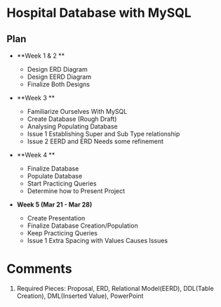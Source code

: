 # Hospital Database with MySQL

## Plan

* **Week 1 & 2 **
  - Design ERD Diagram
  - Design EERD Diagram
  - Finalize Both Designs

* **Week 3 **
  - Familiarize Ourselves With MySQL
  - Create Database (Rough Draft)
  - Analysing Populating Database
  - Issue 1 Establishing Super and Sub Type relationship
  - Issue 2 EERD and ERD Needs some refinement 

* **Week 4 **
  - Finalize Database
  - Populate Database
  - Start Practicing Queries
  - Determine how to Present Project 

* **Week 5 (Mar 21 - Mar 28)**
  - Create Presentation
  - Finalize Database Creation/Population
  - Keep Practicing Queries 
  - Issue 1 Extra Spacing with Values Causes Issues


# Comments
1. Required Pieces: Proposal, ERD, Relational Model(EERD), DDL(Table Creation), DML(Inserted Value), PowerPoint 
